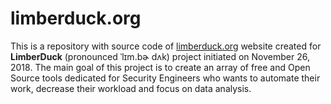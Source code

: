 # limberduck.org

This is a repository with source code of [limberduck.org](https://limberduck.org) 
website created for **LimberDuck** (pronounced ˈlɪm.bɚ dʌk) project initiated on 
November 26, 2018. The main goal of this project is to create an array of free 
and Open Source tools dedicated for Security Engineers who wants to automate 
their work, decrease their workload and focus on data analysis.

